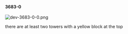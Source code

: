 #### 3683-0
![dev-3683-0-0.png](https://github.com/lil-lab/nlvr/raw/master/nlvr/dev/images/1/dev-3683-0-0.png "dev-3683-0-0.png")

there are at least two towers with a yellow block at the top